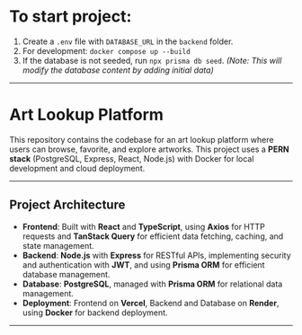 # To start project: 
1. Create a `.env` file with `DATABASE_URL` in the `backend` folder.
2. For development: `docker compose up --build`
3. If the database is not seeded, run `npx prisma db seed`. *(Note: This will modify the database content by adding initial data)*

---

# Art Lookup Platform

This repository contains the codebase for an art lookup platform where users can browse, favorite, and explore artworks. This project uses a **PERN stack** (PostgreSQL, Express, React, Node.js) with Docker for local development and cloud deployment.

---

## Project Architecture

- **Frontend**: Built with **React** and **TypeScript**, using **Axios** for HTTP requests and **TanStack Query** for efficient data fetching, caching, and state management.
- **Backend**: **Node.js** with **Express** for RESTful APIs, implementing security and authentication with **JWT**, and using **Prisma ORM** for efficient database management.
- **Database**: **PostgreSQL**, managed with **Prisma ORM** for relational data management.
- **Deployment**: Frontend on **Vercel**, Backend and Database on **Render**, using **Docker** for backend deployment.

---

